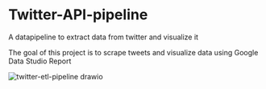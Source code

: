 # Twitter-API-pipeline
A datapipeline to extract data from twitter and visualize it

The goal of this project is to scrape tweets and visualize data using Google Data Studio Report

![twitter-etl-pipeline drawio](https://github.com/AbdalKhan/twitter-API-pipeline/assets/56518870/668a239d-1443-4bf5-a25c-aa823f44d151)
